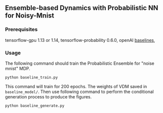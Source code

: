 ## Ensemble-based Dynamics with Probabilistic NN for Noisy-Mnist

### Prerequisites

tensorflow-gpu 1.13 or 1.14,
tensorflow-probability 0.6.0,
openAI [baselines](https://github.com/openai/baselines),

### Usage 

The following command should train the Probabilistic Ensemble for "noise mnist" MDP.

```
python baseline_train.py
```

This command will train for 200 epochs. The weights of VDM saved in `baseline_model/`. Then use following command to perform the conditional generation process to produce the figures.
```
python baseline_generate.py
```
